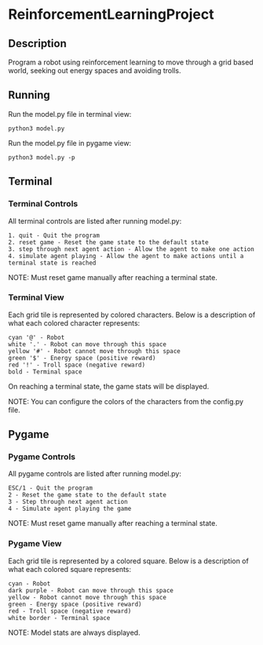 # ReinforcementLearningProject

## Description

Program a robot using reinforcement learning to move through
a grid based world, seeking out energy spaces
and avoiding trolls.

## Running

Run the model.py file in terminal view:

    python3 model.py

Run the model.py file in pygame view:

    python3 model.py -p

## Terminal

### Terminal Controls

All terminal controls are listed after running model.py:

    1. quit - Quit the program
    2. reset game - Reset the game state to the default state
    3. step through next agent action - Allow the agent to make one action
    4. simulate agent playing - Allow the agent to make actions until a terminal state is reached

NOTE: Must reset game manually after reaching a terminal state.

### Terminal View

Each grid tile is represented by colored characters.
Below is a description of what each colored character represents:

    cyan '@' - Robot
    white '.' - Robot can move through this space
    yellow '#' - Robot cannot move through this space
    green '$' - Energy space (positive reward)
    red '!' - Troll space (negative reward)
    bold - Terminal space

On reaching a terminal state, the game stats will be displayed.

NOTE: You can configure the colors of the characters from the config.py file.

## Pygame

### Pygame Controls

All pygame controls are listed after running model.py:

    ESC/1 - Quit the program
    2 - Reset the game state to the default state
    3 - Step through next agent action
    4 - Simulate agent playing the game
    
NOTE: Must reset game manually after reaching a terminal state.

### Pygame View

Each grid tile is represented by a colored square.
Below is a description of what each colored square represents:

    cyan - Robot
    dark purple - Robot can move through this space
    yellow - Robot cannot move through this space
    green - Energy space (positive reward)
    red - Troll space (negative reward)
    white border - Terminal space

NOTE: Model stats are always displayed.